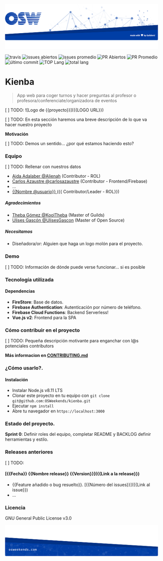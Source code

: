 ![header](.osweekends/img/OSW-project-GitHub-template-header.jpg)


![travis](https://img.shields.io/travis/OSWeekends/kienba.svg)
![issues abiertos](https://img.shields.io/github/issues/OSWeekends/kienba.svg)
![issues promedio](https://img.shields.io/issuestats/i/github/OSWeekends/kienba.svg)
![PR Abiertos](https://img.shields.io/github/issues-pr/OSWeekends/kienba.svg)
![PR Promedio](https://img.shields.io/issuestats/p/github/OSWeekends/kienba.svg)
![último commit](https://img.shields.io/github/last-commit/OSWeekends/kienba/master.svg)
![TOP Lang](https://img.shields.io/github/languages/top/OSWeekends/kienba.svg)
![total lang](https://img.shields.io/github/languages/count/OSWeekends/kienba.svg)

# Kienba

> App web para coger turnos y hacer preguntas al profesor o profesora/conferenciate/organizadora de eventos

[ ] TODO: ![Logo de {{proyecto}}]({{LOGO URL}})

[ ] TODO: En esta sección haremos una breve descripción de lo que va hacer nuestro proyecto

**Motivación**

[ ] TODO: Demos un sentido... ¿por qué estamos haciendo esto?

### Equipo

[ ] TODO: Rellenar con nuestros datos
 - [Aida Adalaber @Alienah](github.com/Alienah) (Contributor - ROL)
 - [Carlos Azaustre @carlosazaustre](ghitub.com/carlosazaustre) (Contributor - Frontend/Firebase)
 - ...
 - [{{Nombre @usuario}} ](github.com/carlosazaustre) ({{ Contributor/Leader - ROL}})


##### Agradecimientos

 - [Theba Gómez @KoolTheba](ghitub.com/KoolTheba) (Master of Guilds)
 - [Ulises Gascón @UlisesGascon](ghitub.com/UlisesGascon) (Master of Open Source)

##### Necesitamos

 - Diseñadora/or: Alguien que haga un logo molón para el proyecto.

### Demo

[ ] TODO: Información de dónde puede verse funcionar... si es posible

### Tecnología utilizada

#### Dependencias
- **FireStore**: Base de datos.
- **Firebase Authentication**: Autenticación por número de teléfono.
- **Firebase Cloud Functions**: Backend Serverless!
- **Vue.js v2**: Frontend para la SPA

### Cómo contribuir en el proyecto
[ ] TODO: Pequeña descripción motivante para enganchar con l@s potenciales contributors

**Más informacion en [CONTRIBUTING.md](CONTRIBUTING.md)**

### ¿Cómo usarlo?.
#### Instalación

* Instalar Node.js v8.11 LTS
* Clonar este proyecto en tu equipo con `git clone git@github.com:OSWeekends/kienba.git`
* Ejecutar `npm install`
* Abre tu navegador en `https://localhost:3000`


### Estado del proyecto.

**Sprint 0**: Definir roles del equipo, completar README y BACKLOG definir herramientas y estilo.

### Releases anteriores

[ ] TODO:
#### [{{Fecha}} {{Nombre release}} {{Version}}]({{Link a la release}})
- {{Feature añadido o bug resuelto}}. [{{Número del issues}}]({{Link al issue}})
- ...

### Licencia
GNU General Public License v3.0



![footer](.osweekends/img/OSW-project-GitHub-template-footer.jpg)

